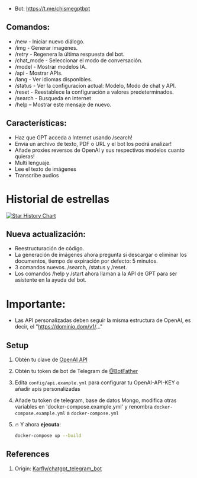 - Bot: https://t.me/chismegptbpt
## Comandos:
- /new - Iniciar nuevo diálogo.
- /img - Generar imagenes.
- /retry - Regenera la última respuesta del bot.
- /chat_mode - Seleccionar el modo de conversación.
- /model - Mostrar modelos IA.
- /api - Mostrar APIs.
- /lang - Ver idiomas disponibles.
- /status - Ver la configuracion actual: Modelo, Modo de chat y API.
- /reset - Reestablece la configuración a valores predeterminados.
- /search - Busqueda en internet
- /help – Mostrar este mensaje de nuevo.

## Características:
- Haz que GPT acceda a Internet usando /search!
- Envía un archivo de texto, PDF o URL y el bot los podrá analizar!
- Añade proxies reversos de OpenAI y sus respectivos modelos cuanto quieras!
- Multi lenguaje.
- Lee el texto de imágenes
- Transcribe audios

# Historial de estrellas

[![Star History Chart](https://api.star-history.com/svg?repos=soyelmismo/chatgpTG&type=Date)](https://star-history.com/#soyelmismo/chatgpTG&Date)


## Nueva actualización:
- Reestructuración de código.
- La generación de imágenes ahora pregunta si descargar o eliminar los documentos, tiempo de expiración por defecto: 5 minutos.
- 3 comandos nuevos. /search, /status y /reset.
- Los comandos /help y /start ahora llaman a la API de GPT para ser asistente en la ayuda del bot.

# Importante:
- Las API personalizadas deben seguir la misma estructura de OpenAI, es decir, el "https://dominio.dom/v1/..."

## Setup
1. Obtén tu clave de [OpenAI API](https://openai.com/api/)

2. Obtén tu token de bot de Telegram de [@BotFather](https://t.me/BotFather)

3. Edita `config/api.example.yml` para configurar tu OpenAI-API-KEY o añadir apis personalizadas

4. Añade tu token de telegram, base de datos Mongo, modifica otras variables en 'docker-compose.example.yml' y renombra `docker-compose.example.yml` a `docker-compose.yml`

5. 🔥 Y ahora **ejecuta**:
    ```bash
    docker-compose up --build
    ```

## References
1. Origin: <a href="https://github.com/karfly/chatgpt_telegram_bot" alt="Karfly">Karfly/chatgpt_telegram_bot</a>
